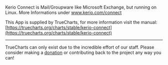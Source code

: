 Kerio Connect is Mail/Groupware like Microsoft Exchange, but running on Linux. More Informations under www.kerio.com/connect

This App is supplied by TrueCharts, for more information visit the manual: [https://truecharts.org/charts/stable/kerio-connect](https://truecharts.org/charts/stable/kerio-connect)

---

TrueCharts can only exist due to the incredible effort of our staff.
Please consider making a [donation](https://truecharts.org/sponsor) or contributing back to the project any way you can!
